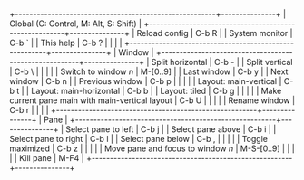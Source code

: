 +-------------------------------------------------------+---------------+
|    Global                           (C: Control, M: Alt, S: Shift)    |
+-------------------------------------------------------+---------------+
| Reload config                                         | C-b  R        |
| System monitor                                        | C-b  `        |
| This help                                             | C-b  ?        |
|                                                       |               |
+-------------------------------------------------------+---------------+
|    Window                                                             |
+-------------------------------------------------------+---------------+
| Split horizontal                                      | C-b  -        |
| Split vertical                                        | C-b  \        |
|                                                       |               |
| Switch to window *n*                                  | M-[0..9]      |
| Last window                                           | C-b  y        |
| Next window                                           | C-b  n        |
| Previous window                                       | C-b  p        |
|                                                       |               |
| Layout: main-vertical                                 | C-b  t        |
| Layout: main-horizontal                               | C-b  b        |
| Layout: tiled                                         | C-b  g        |
|                                                       |               |
| Make current pane main with main-vertical layout      | C-b  U        |
|                                                       |               |
| Rename window                                         | C-b  r        |
|                                                       |               |
+-------------------------------------------------------+---------------+
|    Pane                                                               |
+-------------------------------------------------------+---------------+
| Select pane to left                                   | C-b  j        |
| Select pane above                                     | C-b  i        |
| Select pane to right                                  | C-b  l        |
| Select pane below                                     | C-b  ,        |
|                                                       |               |
| Toggle maximized                                      | C-b  z        |
|                                                       |               |
| Move pane and focus to window *n*                     | M-S-[0..9]    |
|                                                       |               |
| Kill pane                                             | M-F4          |
+-------------------------------------------------------+---------------+

